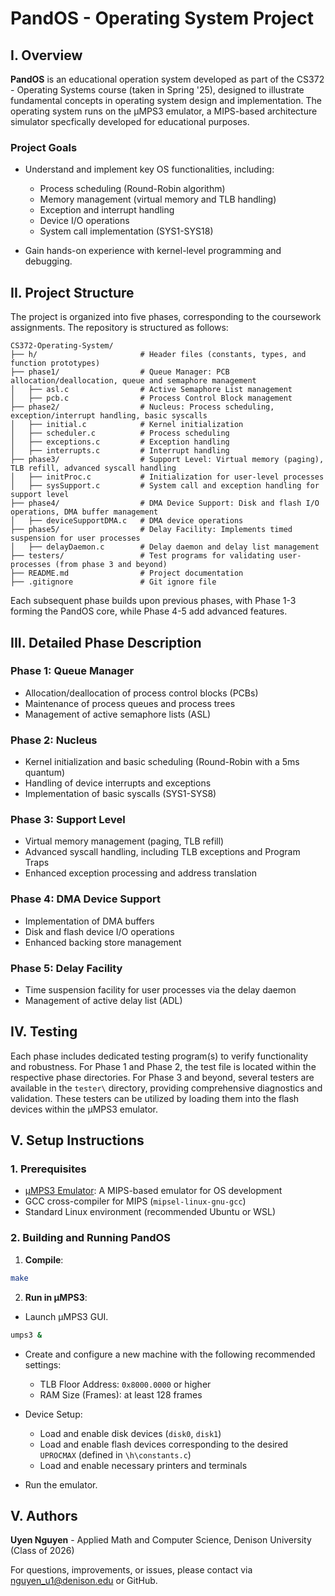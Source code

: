 # PandOS - Operating System Project

## I. Overview

**PandOS** is an educational operation system developed as part of the CS372 - Operating Systems course (taken in Spring '25), designed to illustrate fundamental concepts in operating system design and implementation. 
The operating system runs on the µMPS3 emulator, a MIPS-based architecture simulator specfically developed for educational purposes.

### Project Goals

* Understand and implement key OS functionalities, including:

  * Process scheduling (Round-Robin algorithm)
  * Memory management (virtual memory and TLB handling)
  * Exception and interrupt handling
  * Device I/O operations
  * System call implementation (SYS1-SYS18)
  
* Gain hands-on experience with kernel-level programming and debugging.

## II. Project Structure

The project is organized into five phases, corresponding to the coursework assignments. The repository is structured as follows:
```
CS372-Operating-System/
├── h/                       # Header files (constants, types, and function prototypes)
├── phase1/                  # Queue Manager: PCB allocation/deallocation, queue and semaphore management
│   ├── asl.c                # Active Semaphore List management
│   ├── pcb.c                # Process Control Block management
├── phase2/                  # Nucleus: Process scheduling, exception/interrupt handling, basic syscalls
│   ├── initial.c            # Kernel initialization
│   ├── scheduler.c          # Process scheduling
│   ├── exceptions.c         # Exception handling
│   ├── interrupts.c         # Interrupt handling
├── phase3/                  # Support Level: Virtual memory (paging), TLB refill, advanced syscall handling
│   ├── initProc.c           # Initialization for user-level processes
│   ├── sysSupport.c         # System call and exception handling for support level
├── phase4/                  # DMA Device Support: Disk and flash I/O operations, DMA buffer management
│   ├── deviceSupportDMA.c   # DMA device operations
├── phase5/                  # Delay Facility: Implements timed suspension for user processes
│   ├── delayDaemon.c        # Delay daemon and delay list management
├── testers/                 # Test programs for validating user-processes (from phase 3 and beyond)
├── README.md                # Project documentation
├── .gitignore               # Git ignore file
```
Each subsequent phase builds upon previous phases, with Phase 1-3 forming the PandOS core, while Phase 4-5 add advanced features.

## III. Detailed Phase Description

### Phase 1: Queue Manager

* Allocation/deallocation of process control blocks (PCBs)
* Maintenance of process queues and process trees
* Management of active semaphore lists (ASL)

### Phase 2: Nucleus

* Kernel initialization and basic scheduling (Round-Robin with a 5ms quantum)
* Handling of device interrupts and exceptions
* Implementation of basic syscalls (SYS1-SYS8)

### Phase 3: Support Level

* Virtual memory management (paging, TLB refill)
* Advanced syscall handling, including TLB exceptions and Program Traps
* Enhanced exception processing and address translation

### Phase 4: DMA Device Support

* Implementation of DMA buffers
* Disk and flash device I/O operations
* Enhanced backing store management

### Phase 5: Delay Facility

* Time suspension facility for user processes via the delay daemon
* Management of active delay list (ADL)

## IV. Testing 

Each phase includes dedicated testing program(s) to verify functionality and robustness. For Phase 1 and Phase 2, the test file is located within the respective phase directories. For Phase 3 and beyond, several testers are available in the `tester\` directory, providing comprehensive diagnostics and validation. These testers can be utilized by loading them into the flash devices within the µMPS3 emulator.

## V. Setup Instructions

### 1. Prerequisites

* [µMPS3 Emulator](https://github.com/virtualsquare/umps3): A MIPS-based emulator for OS development
* GCC cross-compiler for MIPS (`mipsel-linux-gnu-gcc`)
* Standard Linux environment (recommended Ubuntu or WSL)

### 2. Building and Running PandOS

1. **Compile**:

```bash
make
```

2. **Run in µMPS3**:

* Launch µMPS3 GUI.

```bash
umps3 &
```

* Create and configure a new machine with the following recommended settings:

  * TLB Floor Address: `0x8000.0000` or higher
  * RAM Size (Frames): at least 128 frames

* Device Setup:
  * Load and enable disk devices (`disk0`, `disk1`)
  * Load and enable flash devices corresponding to the desired `UPROCMAX` (defined in `\h\constants.c`)
  * Load and enable necessary printers and terminals
  
* Run the emulator.

## V. Authors

**Uyen Nguyen** - Applied Math and Computer Science, Denison University (Class of 2026)

For questions, improvements, or issues, please contact via [nguyen_u1@denison.edu](nguyen_u1@denison.edu) or GitHub.
